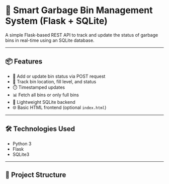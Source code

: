 # 🚮 Smart Garbage Bin Management System (Flask + SQLite)

A simple Flask-based REST API to track and update the status of garbage bins in real-time using an SQLite database.

---

## 📦 Features

- 🚀 Add or update bin status via POST request
- 📍 Track bin location, fill level, and status
- ⏱️ Timestamped updates
- 📊 Fetch all bins or only full bins
- 🧱 Lightweight SQLite backend
- 🌐 Basic HTML frontend (optional `index.html`)

---

## 🛠️ Technologies Used

- Python 3
- Flask
- SQLite3

---

## 📁 Project Structure

